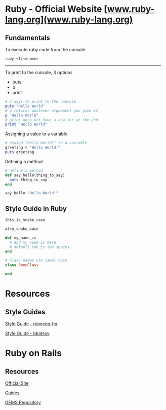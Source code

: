 # Ruby - Official Website [www.ruby-lang.org](www.ruby-lang.org)

## Fundamentals
To execute ruby code from the console

`ruby <filename>`
___

To print to the console, 3 options
* puts 
* p
* print

```rb
# 3 ways to print to the console
puts "Hello World"
# p returns whatever arguement you give it
p "Hello World"
# print does not have a newline at the end
print "Hello World"
```
Assigning a value to a variable
```rb
# assign "Hello World!" to a variable
greeting = "Hello World!"
puts greeting
```

Defining a method
```rb
# define a method
def say_hello(thing_to_say)
  puts thing_to_say
end

say_hello "Hello World!"
```
## Style Guide in Ruby
```ruby
this_is_snake_case

also_snake_case

def my_name_is
  # and my code is here
  # default tab is two spaces
end

# Class names use Camel Case
class SomeClass

end
```

# Resources 
## Style Guides
[Style Guide - rubocop-hq](https://github.com/rubocop-hq/ruby-style-guide)

[Style Guide - bbatsov](https://github.com/bbatsov/ruby-style-guide)


# Ruby on Rails


## Resources
[Official Site](https://rubyonrails.org/)

[Guides](https://guides.rubyonrails.org/)

[GEMS Repository](https://rubygems.org/)